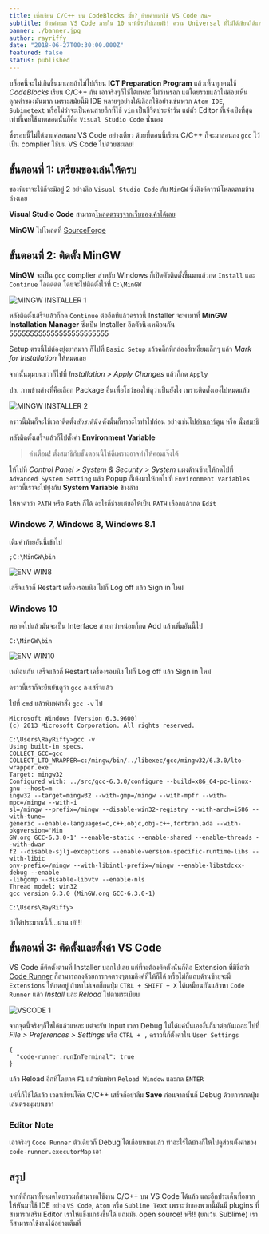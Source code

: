 ```yaml
---
title: เบื่อเขียน C/C++ บน CodeBlocks มั้ย? ย้ายค่ายมาใช้ VS Code กัน~
subtitle: ย้ายค่ายมา VS Code ภายใน 10 นาทีนี้รับไปเลยฟรี! ความ Universal ที่ไม่ได้เขียนได้แค่ C/C++
banner: ./banner.jpg
author: rayriffy
date: "2018-06-27T00:30:00.000Z"
featured: false
status: published
---
```


บล็อคนี้จะไม่เกิดขึ้นมาเลยถ้าไม่ไปเรียน **ICT Preparation Program** แล้วเห็นทุกคนใช้ *CodeBlocks* เรียน C/C++ กัน เอาจริงๆก็ใช้ได้แหละ ไม่ว่าหรอก แต่โดยรวมแล้วไม่ค่อยเห็นคุณค่าของมันมาก เพราะสมัยนี้มี IDE หลายๆอย่างให้เลือกใช้อย่างเช่นพวก `Atom IDE`, `Subimetext` หรือไม่ว่าจะเป็นคนสายถึกที่ใช้ `vim` เป็นชีวิตประจำวัน แต่ตัว Editor ที่เจ๋งเป้งที่สุดเท่าที่เคยใช้มาตลอดนั้นก็คือ `Visual Studio Code` นั่นเอง 

ซึ่งรอบนี้ไม่ได้มาแค่สอนลง VS Code อย่างเดียว ด้วยที่ตอนนี้เรียน C/C++ ก็จะมาสอนลง `gcc` ไว้เป็น complier ใช้บน VS Code ไปด้วยซะเลย!

## ขั้นตอนที่ 1: เตรียมของเล่นให้ครบ

ของที่เราจะใช้ก็จะมีอยู่ 2 อย่างคือ `Visual Studio Code` กับ `MinGW` ซึ่งลิงค์ดาวน์โหลดตามข้างล่างเลย

**Visual Studio Code** สามารถ[โหลดตรงๆจากเว็บของเค้าได้เลย](https://code.visualstudio.com/Download)

**MinGW** ไปโหลดที่ [SourceForge](https://sourceforge.net/projects/mingw/)

## ขั้นตอนที่ 2: ติดตั้ง MinGW

**MinGW** จะเป็น `gcc` complier สำหรับ Windows ก็เปิดตัวติดตั้งขึ้นมาแล้วกด `Install` และ `Continue` โลดดดด โดยจะไปติดตั้งไว้ที่ `C:\MinGW`

![MINGW INSTALLER 1](./1.jpg)

หลังติดตั้งเสร็จแล้วก็กด `Continue` ต่ออีกทีแล้วคราวนี้ Installer จะพามาที่ **MinGW Installation Manager** ซึ่งเป็น Installer อีกตัวนึงเหมือนกัน 555555555555555555555555

Setup ตรงนี้ไม่ต้องยุ่งยากมาก ก็ไปที่ `Basic Setup` แล้วคลิ๊กที่กล่องสี่เหลี่ยมเล็กๆ แล้ว *Mark for Installation* ให้หมดเลย

จากนั้นมุมบนขวาก็ไปที่ *Installation > Apply Changes* แล้วก็กด `Apply`

ปล. ภาพข้างล่างที่คือเลือก Package อื่นเพื่อโชว์ของให้ดูว่าเป็นยังไง เพราะติดตั้งเองไปหมดแล้ว

![MINGW INSTALLER 2](./2.jpg)

คราวนี้มันก็จะใช้เวลาติดตั้ง*สักชาตินึง* ดังนั้นก็หาอะไรทำไปก่อน อย่างเช่นไป[อ่านการ์ตูน](http://www.ookbeecomics.com/) หรือ [นั่งสมาธิ](http://samathi.com)

หลังติดตั้งเสร็จแล้วก็ไปตั้งค่า **Environment Variable**

> คำเตือน! ตั้งสมาธิกับขั้นตอนนี้ให้ดีเพราะอาจทำให้คอมเจ๊งได้

ให้ไปที่ *Control Panel > System & Security > System* แผงด้านซ้ายให้กดไปที่ `Advanced System Setting` แล้ว Popup ก็เด้งมาให้กดไปที่ `Environment Variables` คราวนี้เราจะไปยุ่งกับ **System Variable** ข้างล่าง

ให้หาคำว่า `PATH` หรือ `Path` ก็ได้ อะไรก็ช่างแต่ขอให้เป็น `PATH` เลือกแล้วกด `Edit`

### Windows 7, Windows 8, Windows 8.1

เติมคำท้ายอันนี้เข้าไป

```
;C:\MinGW\bin
```

![ENV WIN8](./3.jpg)

เสร็จแล้วก็ Restart เครื่องรอบนึง ไม่ก็ Log off แล้ว Sign in ใหม่

### Windows 10

พอกดไปแล้วมันจะเป็น Interface สวยกว่าหน่อยก็กด Add แล้วเพิ่มอันนี้ไป

```
C:\MinGW\bin
```

![ENV WIN10](./4.png)

เหมือนกัน เสร็จแล้วก็ Restart เครื่องรอบนึง ไม่ก็ Log off แล้ว Sign in ใหม่

คราวนี้เราก็จะยืนยันดูว่า `gcc` ลงเสร็จแล้ว

ไปที่ `cmd` แล้วพิมพ์คำสั่ง `gcc -v` ไป

```
Microsoft Windows [Version 6.3.9600]
(c) 2013 Microsoft Corporation. All rights reserved.

C:\Users\RayRiffy>gcc -v
Using built-in specs.
COLLECT_GCC=gcc
COLLECT_LTO_WRAPPER=c:/mingw/bin/../libexec/gcc/mingw32/6.3.0/lto-wrapper.exe
Target: mingw32
Configured with: ../src/gcc-6.3.0/configure --build=x86_64-pc-linux-gnu --host=m
ingw32 --target=mingw32 --with-gmp=/mingw --with-mpfr --with-mpc=/mingw --with-i
sl=/mingw --prefix=/mingw --disable-win32-registry --with-arch=i586 --with-tune=
generic --enable-languages=c,c++,objc,obj-c++,fortran,ada --with-pkgversion='Min
GW.org GCC-6.3.0-1' --enable-static --enable-shared --enable-threads --with-dwar
f2 --disable-sjlj-exceptions --enable-version-specific-runtime-libs --with-libic
onv-prefix=/mingw --with-libintl-prefix=/mingw --enable-libstdcxx-debug --enable
-libgomp --disable-libvtv --enable-nls
Thread model: win32
gcc version 6.3.0 (MinGW.org GCC-6.3.0-1)

C:\Users\RayRiffy>
```

ถ้าได้ประมาณนี้ก็...ผ่าน เย้!!!

## ขั้นตอนที่ 3: ติดตั้งและตั้งค่า VS Code

VS Code ก็ติดตั้งตามที่ Installer บอกไปเลย แต่ที่จะต้องติดตั้งนั่นก็คือ Extension ที่มีชื่อว่า [Code Runner](https://marketplace.visualstudio.com/items?itemName=formulahendry.code-runner) ก็สามารถลงด้วยการกดตรงๆตามลิงค์ที่ให้ก็ได้ หรือไม่ก็แถบด้านซ้ายจะมี `Extensions` ให้กดอยู่ ถ้าหาไม่เจอก็กดปุ่ม `CTRL + SHIFT + X` ได้เหมือนกันแล้วหา `Code Runner` แล้ว *Install* และ *Reload* ไปตามระเบียบ

![VSCODE 1](./5.jpg)

จากจุดนี้จริงๆก็ใชได้แล้วแหละ แต่จะรับ Input เวลา Debug ไม่ได้แค่นั้นเองงั้นก็มาต่อกันเถอะ ไปที่ *File > Preferences > Settings* หรือ `CTRL + ,` คราวนี้ก็ตั้งค่าใน `User Settings`

```
{
  "code-runner.runInTerminal": true
}
```

แล้ว Reload อีกทีโดยกด `F1` แล้วพิมพ์หา `Reload Window` และกด `ENTER`

แค่นี้ก็ใช้ได้แล้ว เวลาเขียนโค๊ด C/C++ เสร็จก็อย่าลืม **Save** ก่อนจากนั้นก็ Debug ด้วยการกดปุ่มเล่นตรงมุมบนขวา

### Editor Note

เอาจริงๆ `Code Runner` ตัวเดียวก็ Debug ได้เกือบหมดแล้ว ทำอะไรได้บ้างก็ให้ไปดูส่วนตั้งค่าของ `code-runner.executorMap` เอา

## สรุป

จากที่ถึกมาทั้งหมดโดยรวมก็สามารถใช้งาน C/C++ บน VS Code ได้แล้ว และอีกประเด็นที่อยากให้หันมาใช้ IDE อย่าง `VS Code`, `Atom` หรือ `Sublime Text` เพราะว่าของพวกนี้มันมี plugins ที่สามารถเสริม Editor เราให้แข็งแกร่งขึ้นได้ แถมมัน open source! ฟรี!! (ยกเว้น Sublime) เราก็สามารถใช้งานได้อย่างเต็มที่